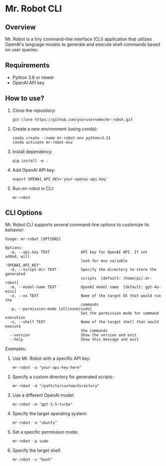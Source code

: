 # Mr. Robot CLI

## Overview

Mr. Robot is a tiny command-line interface (CLI) application that utilizes OpenAI's language models to generate and execute shell commands based on user queries.

## Requirements

- Python 3.8 or newer
- OpenAI API key

## How to use?

1. Clone the repository:
   ```
   git clone https://github.com/yourusername/mr-robot.git
   ```

2. Create a new environment (using conda):
   ```
   conda create --name mr-robot-env python=3.11
   conda activate mr-robot-env
   ```

3. Install dependency:
   ```
   pip install -e .
   ```

4. Add OpenAI API key:
   ```
   export OPENAI_API_KEY='your-openai-api-key'
   ```

5. Run mr-robot in CLI:
   ```
   mr-robot
   ```

## CLI Options

Mr. Robot CLI supports several command-line options to customize its behavior:

```
Usage: mr-robot [OPTIONS]

Options:
  -a, --api-key TEXT              API key for OpenAI API. If not added, will
                                  look for env variable 'OPENAI_API_KEY'
  -d, --script-dir TEXT           Specify the directory to store the generated
                                  scripts  [default: /home/pi/.mr-robot]
  -m, --model-name TEXT           OpenAI model name  [default: gpt-4o-mini]
  -o, --os TEXT                   Name of the target OS that would run the
                                  commands
  -p, --permission-mode [all|none|sudo]
                                  Set the permission mode for command execution
  -s, --shell TEXT                Name of the target shell that would execute
                                  the commands
  --version                       Show the version and exit
  --help                          Show this message and exit
```

Examples:

1. Use Mr. Robot with a specific API key:
   ```
   mr-robot -a "your-api-key-here"
   ```

2. Specify a custom directory for generated scripts:
   ```
   mr-robot -d "/path/to/custom/directory"
   ```

3. Use a different OpenAI model:
   ```
   mr-robot -m "gpt-3.5-turbo"
   ```

4. Specify the target operating system:
   ```
   mr-robot -o "ubuntu"
   ```

5. Set a specific permission mode:
   ```
   mr-robot -p sudo
   ```

6. Specify the target shell:
   ```
   mr-robot -s "bash"
   ```




